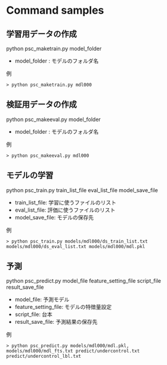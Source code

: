 # Command samples

## 学習用データの作成

python psc_maketrain.py model_folder

- model_folder : モデルのフォルダ名

例
```
> python psc_maketrain.py mdl000
```

## 検証用データの作成

python psc_makeeval.py model_folder

- model_folder : モデルのフォルダ名

例
```
> python psc_makeeval.py mdl000
```

## モデルの学習

python psc_train.py train_list_file eval_list_file model_save_file

- train_list_file: 学習に使うファイルのリスト
- eval_list_file: 評価に使うファイルのリスト
- model_save_file: モデルの保存先

例
```
> python psc_train.py models/mdl000/ds_train_list.txt models/mdl000/ds_eval_list.txt models/mdl000/mdl.pkl
```

## 予測

python psc_predict.py model_file feature_setting_file script_file result_save_file

- model_file: 予測モデル
- feature_setting_file: モデルの特徴量設定
- script_file: 台本
- result_save_file: 予測結果の保存先

例
```
> python psc_predict.py models/mdl000/mdl.pkl, models/mdl000/mdl_fts.txt predict/undercontrol.txt predict/undercontrol_lbl.txt
```
